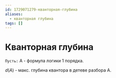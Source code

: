 ```yaml
---
id: 1729071279-кванторная-глубина
aliases:
  - кванторная глубина
tags: []
---
```


# Кванторная глубина
`Пусть:`
A - формула логики 1 порядка.

$d(A)$ - макс. глубина квантора в детеве разбора A.
